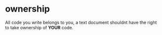 # ownership
All code you write belongs to you, a text document shouldnt have the right to take ownership of **YOUR** code.
